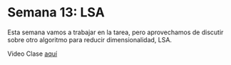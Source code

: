 # Semana 13: LSA

Esta semana vamos a trabajar en la tarea, pero aprovechamos de discutir sobre otro algoritmo para reducir dimensionalidad, LSA. 

Video Clase [aquí](https://drive.google.com/file/d/1VJ7OOBtzoshZHXuJNZDIC0-f8EyWSJAe/view?usp=sharing)
